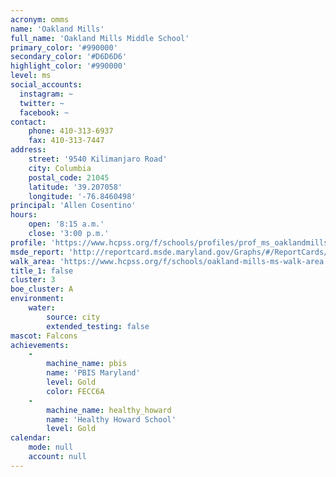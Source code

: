 ```yaml
---
acronym: omms
name: 'Oakland Mills'
full_name: 'Oakland Mills Middle School'
primary_color: '#990000'
secondary_color: '#D6D6D6'
highlight_color: '#990000'
level: ms
social_accounts:
  instagram: ~
  twitter: ~
  facebook: ~
contact:
    phone: 410-313-6937
    fax: 410-313-7447
address:
    street: '9540 Kilimanjaro Road'
    city: Columbia
    postal_code: 21045
    latitude: '39.207058'
    longitude: '-76.8460498'
principal: 'Allen Cosentino'
hours:
    open: '8:15 a.m.'
    close: '3:00 p.m.'
profile: 'https://www.hcpss.org/f/schools/profiles/prof_ms_oaklandmills.pdf'
msde_report: 'http://reportcard.msde.maryland.gov/Graphs/#/ReportCards/ReportCardSchool/1//1/13/0610/'
walk_area: 'https://www.hcpss.org/f/schools/oakland-mills-ms-walk-area.pdf'
title_1: false
cluster: 3
boe_cluster: A
environment:
    water:
        source: city
        extended_testing: false
mascot: Falcons
achievements:
    -
        machine_name: pbis
        name: 'PBIS Maryland'
        level: Gold
        color: FECC6A
    -
        machine_name: healthy_howard
        name: 'Healthy Howard School'
        level: Gold
calendar:
    mode: null
    account: null
---
```

